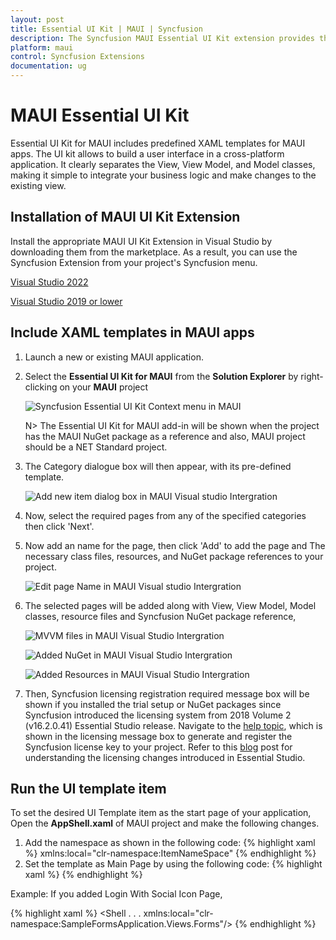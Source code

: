 ```yaml
---
layout: post
title: Essential UI Kit | MAUI | Syncfusion
description: The Syncfusion MAUI Essential UI Kit extension provides the predefined design for the MAUI.
platform: maui
control: Syncfusion Extensions
documentation: ug
---
```


# MAUI Essential UI Kit

Essential UI Kit for MAUI includes predefined XAML templates for MAUI apps. The UI kit allows to build a user interface in a cross-platform application. It clearly separates the View, View Model, and Model classes, making it simple to integrate your business logic and make changes to the existing view.  

## Installation of MAUI UI Kit Extension

Install the appropriate MAUI UI Kit Extension in Visual Studio by downloading them from the marketplace. As a result, you can use the Syncfusion Extension from your project's Syncfusion menu.

[Visual Studio 2022](https://marketplace.visualstudio.com/items?itemName=SyncfusionInc.Essential-UI-Kit-MAUI-VS-Extensions)

[Visual Studio 2019 or lower](https://marketplace.visualstudio.com/items?itemName=SyncfusionInc.Essential-UI-Kit-MAUI)

## Include XAML templates in MAUI apps

1.	Launch a new or existing MAUI application.

2.	Select the **Essential UI Kit for MAUI** from the **Solution Explorer** by right-clicking on your **MAUI** project

	![Syncfusion Essential UI Kit Context menu in MAUI](Essential_UI_Kit_images/visual-studio-intergration-context-menu.png)

	N> The Essential UI Kit for MAUI add-in will be shown when the project has the MAUI NuGet package as a reference and also, MAUI project should be a NET Standard project.

3.	The Category dialogue box will then appear, with its pre-defined template.

	![Add new item dialog box in MAUI Visual studio Intergration](Essential_UI_Kit_images/visual-studio-intergration-item-dialog-box.png)

4.	Now, select the required pages from any of the specified categories then click 'Next'.

5.	Now add an name for the page, then click 'Add' to add the page and The necessary class files, resources, and NuGet package references to your project.

	![Edit page Name in MAUI Visual studio Intergration](Essential_UI_Kit_images/visual-studio-intergration-page-name.png)

6.	The selected pages will be added along with View, View Model, Model classes, resource files and Syncfusion NuGet package reference,

	![MVVM files in MAUI Visual Studio Intergration](Essential_UI_Kit_images/visual-studio-intergration-mvvm-files.png)

	![Added NuGet in MAUI Visual Studio Intergration](Essential_UI_Kit_images/visual-studio-intergration-nuget.png)

	![Added Resources in MAUI Visual Studio Intergration](Essential_UI_Kit_images/visual-studio-intergration-resources.png)

7.	Then, Syncfusion licensing registration required message box will be shown if you installed the trial setup or NuGet packages since Syncfusion introduced the licensing system from 2018 Volume 2 (v16.2.0.41) Essential Studio release. Navigate to the [help topic](https://help.syncfusion.com/common/essential-studio/licensing/overview#how-to-generate-syncfusion-license-key), which is shown in the licensing message box to generate and register the Syncfusion license key to your project. Refer to this [blog](https://www.syncfusion.com/blogs/post/whats-new-in-2018-volume-2.aspx) post for understanding the licensing changes introduced in Essential Studio. 

## Run the UI template item

To set the desired UI Template item as the start page of your application, Open the **AppShell.xaml** of MAUI project and make the following changes.


1. Add the namespace as shown in the following code:
{% highlight xaml %}
xmlns:local="clr-namespace:ItemNameSpace"
{% endhighlight %} 
2. Set the template as Main Page by using the following code:
{% highlight xaml %}
<ShellContent
   Title="Home"
   ContentTemplate="{DataTemplate local:ItemName}"
   Route="ItemName" />
{% endhighlight %}

Example: If you added Login With Social Icon Page,

{% highlight xaml %}
<Shell
    . . . 
xmlns:local="clr-namespace:SampleFormsApplication.Views.Forms"/>
<ShellContent
   Title="Home"
   ContentTemplate="{DataTemplate local:LoginWithSocialIcon}"
   Route="LoginWithSocialIcon" />
{% endhighlight %}